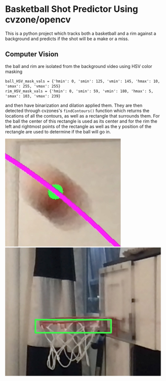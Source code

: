 # Basketball Shot Predictor Using cvzone/opencv
This is a python project which tracks both a basketball and a rim against a background and predicts if the shot will be a make or a miss. 

## Computer Vision
the ball and rim are isolated from the background video using HSV color masking
```
ball_HSV_mask_vals = {'hmin': 0, 'smin': 125, 'vmin': 145, 'hmax': 10, 'smax': 255, 'vmax': 255}
rim_HSV_mask_vals = {'hmin': 0, 'smin': 59, 'vmin': 180, 'hmax': 5, 'smax': 103, 'vmax': 239}
```
and then have binarization and dilation applied them. They are then detected through cvzones's ```findContours()``` function which returns the locations of all the contours, as well as a rectangle that surrounds them. For the ball the center of this rectangle is used as its center and for the rim the left and rightmost points of the rectangle as well as the y position of the rectangle are used to determine if the ball will go in.

<!-- Solarized dark             |  Solarized Ocean
:-------------------------:|:-------------------------:
![](assets/ball.jpg)  |  ![](https://...Ocean.png)
 -->
 
 ![](assets/ball.jpg) ![](assets/rim.jpg)
